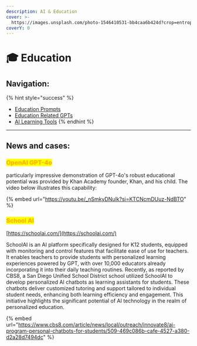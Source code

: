 ```yaml
---
description: AI & Education
cover: >-
  https://images.unsplash.com/photo-1546410531-bb4caa6b424d?crop=entropy&cs=srgb&fm=jpg&ixid=M3wxOTcwMjR8MHwxfHNlYXJjaHw4fHxlZHVjYXRpb258ZW58MHx8fHwxNzE4NjAwNzQwfDA&ixlib=rb-4.0.3&q=85
coverY: 0
---
```


# 🎓 Education

## Navigation: <a href="#prompts-for-educators" id="prompts-for-educators"></a>

{% hint style="success" %}
* [Education Prompts](education-prompts.md)
* [Education Related GPTs](ai-education-gpts.md)
* [AI Learning Tools](ai-learning-tools.md)
{% endhint %}



***

## News and cases: <a href="#prompts-for-educators" id="prompts-for-educators"></a>

### <mark style="color:orange;">OpenAI GPT-4o</mark>

&#x20;particularly impressive demonstration of GPT-4o's robust educational potential was provided by Khan Academy founder, Khan, and his child. The video below illustrates this capability:

{% embed url="https://youtu.be/_nSmkyDNulk?si=KTCNcmDUuz-NdBTO" %}



### <mark style="color:orange;">School AI</mark>

[https://schoolai.com/](https://schoolai.com/)

SchoolAI is an AI platform specifically designed for K12 students, equipped with monitoring and control features that facilitate ease of use for teachers. It enables teachers to provide students with personalized learning experiences powered by GPT, with over 10,000 educators already incorporating it into their daily teaching routines. Recently, as reported by CBS8, a San Diego Unified School District school utilized SchoolAI to develop personalized AI chatbots as learning assistants for students. These chatbots deliver customized tutoring and support tailored to individual student needs, enhancing both learning efficiency and engagement. This initiative highlights the significant potential of AI technology in the realm of personalized education.

{% embed url="https://www.cbs8.com/article/news/local/outreach/innovate8/ai-program-personal-chatbots-for-students/509-469c086b-cafe-4527-a380-d2a28d7494dc" %}

